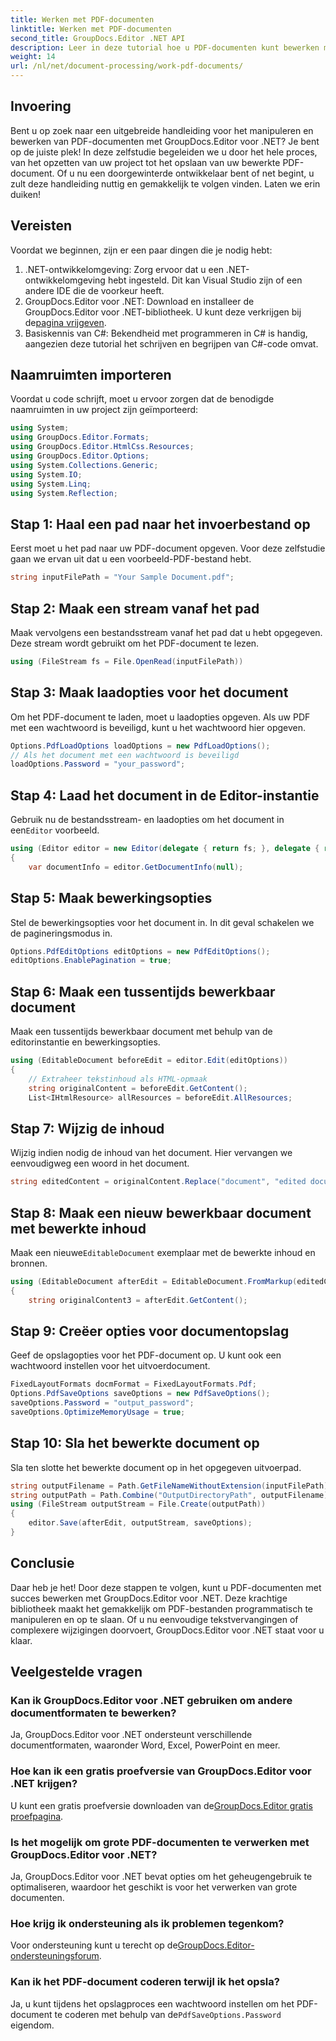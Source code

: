 ```yaml
---
title: Werken met PDF-documenten
linktitle: Werken met PDF-documenten
second_title: GroupDocs.Editor .NET API
description: Leer in deze tutorial hoe u PDF-documenten kunt bewerken met GroupDocs.Editor voor .NET. Wijzig inhoud, behandel grote bestanden en sla uw bewerkingen veilig op.
weight: 14
url: /nl/net/document-processing/work-pdf-documents/
---
```

## Invoering
Bent u op zoek naar een uitgebreide handleiding voor het manipuleren en bewerken van PDF-documenten met GroupDocs.Editor voor .NET? Je bent op de juiste plek! In deze zelfstudie begeleiden we u door het hele proces, van het opzetten van uw project tot het opslaan van uw bewerkte PDF-document. Of u nu een doorgewinterde ontwikkelaar bent of net begint, u zult deze handleiding nuttig en gemakkelijk te volgen vinden. Laten we erin duiken!
## Vereisten
Voordat we beginnen, zijn er een paar dingen die je nodig hebt:
1. .NET-ontwikkelomgeving: Zorg ervoor dat u een .NET-ontwikkelomgeving hebt ingesteld. Dit kan Visual Studio zijn of een andere IDE die de voorkeur heeft.
2. GroupDocs.Editor voor .NET: Download en installeer de GroupDocs.Editor voor .NET-bibliotheek. U kunt deze verkrijgen bij de[pagina vrijgeven](https://releases.groupdocs.com/editor/net/).
3. Basiskennis van C#: Bekendheid met programmeren in C# is handig, aangezien deze tutorial het schrijven en begrijpen van C#-code omvat.
## Naamruimten importeren
Voordat u code schrijft, moet u ervoor zorgen dat de benodigde naamruimten in uw project zijn geïmporteerd:
```csharp
using System;
using GroupDocs.Editor.Formats;
using GroupDocs.Editor.HtmlCss.Resources;
using GroupDocs.Editor.Options;
using System.Collections.Generic;
using System.IO;
using System.Linq;
using System.Reflection;
```
## Stap 1: Haal een pad naar het invoerbestand op
Eerst moet u het pad naar uw PDF-document opgeven. Voor deze zelfstudie gaan we ervan uit dat u een voorbeeld-PDF-bestand hebt.
```csharp
string inputFilePath = "Your Sample Document.pdf";
```
## Stap 2: Maak een stream vanaf het pad
Maak vervolgens een bestandsstream vanaf het pad dat u hebt opgegeven. Deze stream wordt gebruikt om het PDF-document te lezen.
```csharp
using (FileStream fs = File.OpenRead(inputFilePath))
```
## Stap 3: Maak laadopties voor het document
Om het PDF-document te laden, moet u laadopties opgeven. Als uw PDF met een wachtwoord is beveiligd, kunt u het wachtwoord hier opgeven.
```csharp
Options.PdfLoadOptions loadOptions = new PdfLoadOptions();
// Als het document met een wachtwoord is beveiligd
loadOptions.Password = "your_password";
```
## Stap 4: Laad het document in de Editor-instantie
Gebruik nu de bestandsstream- en laadopties om het document in een`Editor` voorbeeld.
```csharp
using (Editor editor = new Editor(delegate { return fs; }, delegate { return loadOptions; }))
{
    var documentInfo = editor.GetDocumentInfo(null);
```
## Stap 5: Maak bewerkingsopties
Stel de bewerkingsopties voor het document in. In dit geval schakelen we de pagineringsmodus in.
```csharp
Options.PdfEditOptions editOptions = new PdfEditOptions();
editOptions.EnablePagination = true;
```
## Stap 6: Maak een tussentijds bewerkbaar document
Maak een tussentijds bewerkbaar document met behulp van de editorinstantie en bewerkingsopties.
```csharp
using (EditableDocument beforeEdit = editor.Edit(editOptions))
{
    // Extraheer tekstinhoud als HTML-opmaak
    string originalContent = beforeEdit.GetContent();
    List<IHtmlResource> allResources = beforeEdit.AllResources;
```
## Stap 7: Wijzig de inhoud
Wijzig indien nodig de inhoud van het document. Hier vervangen we eenvoudigweg een woord in het document.
```csharp
string editedContent = originalContent.Replace("document", "edited document");
```
## Stap 8: Maak een nieuw bewerkbaar document met bewerkte inhoud
 Maak een nieuwe`EditableDocument` exemplaar met de bewerkte inhoud en bronnen.
```csharp
using (EditableDocument afterEdit = EditableDocument.FromMarkup(editedContent, allResources))
{
    string originalContent3 = afterEdit.GetContent();
```
## Stap 9: Creëer opties voor documentopslag
Geef de opslagopties voor het PDF-document op. U kunt ook een wachtwoord instellen voor het uitvoerdocument.
```csharp
FixedLayoutFormats docmFormat = FixedLayoutFormats.Pdf;
Options.PdfSaveOptions saveOptions = new PdfSaveOptions();
saveOptions.Password = "output_password";
saveOptions.OptimizeMemoryUsage = true;
```
## Stap 10: Sla het bewerkte document op
Sla ten slotte het bewerkte document op in het opgegeven uitvoerpad.
```csharp
string outputFilename = Path.GetFileNameWithoutExtension(inputFilePath) + "." + docmFormat.Extension;
string outputPath = Path.Combine("OutputDirectoryPath", outputFilename);
using (FileStream outputStream = File.Create(outputPath))
{
    editor.Save(afterEdit, outputStream, saveOptions);
}
```

## Conclusie
Daar heb je het! Door deze stappen te volgen, kunt u PDF-documenten met succes bewerken met GroupDocs.Editor voor .NET. Deze krachtige bibliotheek maakt het gemakkelijk om PDF-bestanden programmatisch te manipuleren en op te slaan. Of u nu eenvoudige tekstvervangingen of complexere wijzigingen doorvoert, GroupDocs.Editor voor .NET staat voor u klaar.
## Veelgestelde vragen
### Kan ik GroupDocs.Editor voor .NET gebruiken om andere documentformaten te bewerken?
Ja, GroupDocs.Editor voor .NET ondersteunt verschillende documentformaten, waaronder Word, Excel, PowerPoint en meer.
### Hoe kan ik een gratis proefversie van GroupDocs.Editor voor .NET krijgen?
 U kunt een gratis proefversie downloaden van de[GroupDocs.Editor gratis proefpagina](https://releases.groupdocs.com/).
### Is het mogelijk om grote PDF-documenten te verwerken met GroupDocs.Editor voor .NET?
Ja, GroupDocs.Editor voor .NET bevat opties om het geheugengebruik te optimaliseren, waardoor het geschikt is voor het verwerken van grote documenten.
### Hoe krijg ik ondersteuning als ik problemen tegenkom?
 Voor ondersteuning kunt u terecht op de[GroupDocs.Editor-ondersteuningsforum](https://forum.groupdocs.com/c/editor/20).
### Kan ik het PDF-document coderen terwijl ik het opsla?
Ja, u kunt tijdens het opslagproces een wachtwoord instellen om het PDF-document te coderen met behulp van de`PdfSaveOptions.Password` eigendom.